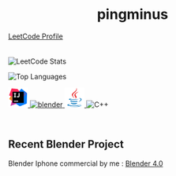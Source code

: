   <h1 align="center">pingminus</h1>

<p align="left">
</p>
<a href="https://leetcode.com/u/niklasximuenchen/">LeetCode Profile</a><br><br><br>
<img src="https://leetcard.jacoblin.cool/niklasximuenchen?theme=dark&font=Lexend&ext=heatmap" alt="LeetCode Stats">

<p align="left">

![Top Languages](https://github-readme-stats.vercel.app/api/top-langs/?username=YOUR_GITHUB_USERNAME&layout=compact&theme=dark)

<p align="left"> 
  <a href="https://www.jetbrains.com/idea/" target="_blank" rel="noreferrer"> 
    <img src="https://raw.githubusercontent.com/devicons/devicon/master/icons/intellij/intellij-original.svg" alt="intellij" width="40" height="40"/> 
  </a> 
  <a href="https://www.blender.org/" target="_blank" rel="noreferrer"> 
    <img src="https://download.blender.org/branding/community/blender_community_badge_white.svg" alt="blender" width="40" height="40"/> 
  </a> 
 <a href="https://www.java.com" target="_blank" rel="noreferrer">
  <img src="https://raw.githubusercontent.com/devicons/devicon/master/icons/java/java-original.svg" alt="java" width="40" height="40"/>
</a>
<img src="https://cdn.jsdelivr.net/npm/simple-icons@v8/icons/cplusplus.svg" alt="C++" width="40" height="40"/>
</a>

  
</a>


<br> <!-- This creates a line break -->

## Recent Blender Project

Blender Iphone commercial by me : [Blender 4.0 ](https://www.youtube.com/watch?v=ITAh89Abay0)
